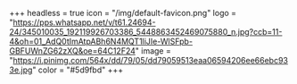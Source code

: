 +++
headless = true
icon = "/img/default-favicon.png"
logo = "https://pps.whatsapp.net/v/t61.24694-24/345010035_192119926703386_5448863452469075880_n.jpg?ccb=11-4&oh=01_AdQ0tImAtpABh6N4MQT1liJIe-WlSFpb-GBFUWnZG62zXQ&oe=64C12F24"
image = "https://i.pinimg.com/564x/dd/79/05/dd79059513eaa06594206ee66ebc933e.jpg"
color = "#5d9fbd"
+++
